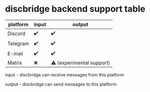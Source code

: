 # discbridge backend support table

| platform            | input | output |
|---------------------|-------|--------|
| Discord             | ✔️ | ✔️ |
| Telegram            | ✔️ | ✔️ |
| E-mail              | ✔️ | ✔️ |
| Matrix              | ❌ | ⚠️ (experimental support) |

input - discbridge can receive messages from this platform

output - discbridge can send messages to this platform
